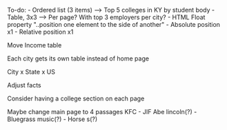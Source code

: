 To-do:
    - Ordered list (3 items) --> Top 5 colleges in KY by student body 
    - Table, 3x3  --> Per page? With top 3 employers per city?
    - HTML Float property "..position one element to the side of another"
    - Absolute position x1
    - Relative position x1



Move Income table

Each city gets its own table instead of home page

City x State x US

Adjust facts

Consider having a college section on each page

Maybe change main page to 4 passages
KFC - JIF
Abe lincoln(?) - Bluegrass music(?) - Horse s(?)